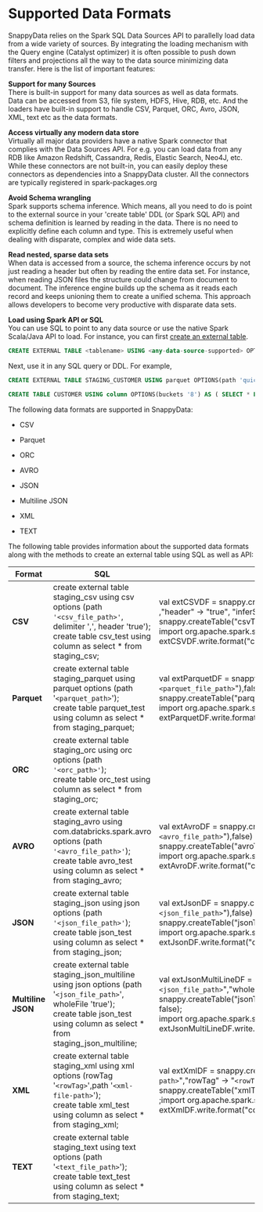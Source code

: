 # Supported Data Formats

SnappyData relies on the Spark SQL Data Sources API to parallelly load data from a wide variety of sources. By integrating the loading mechanism with the Query engine (Catalyst optimizer) it is often possible to push down filters and projections all the way to the data source minimizing data transfer. Here is the list of important features:

**Support for many Sources** </br>There is built-in support for many data sources as well as data formats. Data can be accessed from S3, file system, HDFS, Hive, RDB, etc. And the loaders have built-in support to handle CSV, Parquet, ORC, Avro, JSON, XML, text etc as the data formats. 

**Access virtually any modern data store**</br> Virtually all major data providers have a native Spark connector that complies with the Data Sources API. For e.g. you can load data from any RDB like Amazon Redshift, Cassandra, Redis, Elastic Search, Neo4J, etc. While these connectors are not built-in, you can easily deploy these connectors as dependencies into a SnappyData cluster. All the connectors are typically registered in spark-packages.org

**Avoid Schema wrangling** </br>Spark supports schema inference. Which means, all you need to do is point to the external source in your 'create table' DDL (or Spark SQL API) and schema definition is learned by reading in the data. There is no need to explicitly define each column and type. This is extremely useful when dealing with disparate, complex and wide data sets. 

**Read nested, sparse data sets**</br> When data is accessed from a source, the schema inference occurs by not just reading a header but often by reading the entire data set. For instance, when reading JSON files the structure could change from document to document. The inference engine builds up the schema as it reads each record and keeps unioning them to create a unified schema. This approach allows developers to become very productive with disparate data sets.

**Load using Spark API or SQL** </br> You can use SQL to point to any data source or use the native Spark Scala/Java API to load. 
For instance, you can first [create an external table](../reference/sql_reference/create-external-table.md). 

``` sql
CREATE EXTERNAL TABLE <tablename> USING <any-data-source-supported> OPTIONS <options>
```

Next, use it in any SQL query or DDL. For example,

``` sql
CREATE EXTERNAL TABLE STAGING_CUSTOMER USING parquet OPTIONS(path 'quickstart/src/main/resources/customerparquet')

CREATE TABLE CUSTOMER USING column OPTIONS(buckets '8') AS ( SELECT * FROM STAGING_CUSTOMER)
```


The following data formats are supported in SnappyData:

*	CSV

*	Parquet

*	ORC

*	AVRO

*	JSON

*	Multiline JSON

*	XML

*	TEXT

The following table provides information about the supported data formats along with the methods to create an external table using SQL as well as API:

| **Format** |  **SQL** | **API** |
| --- | --- |--- |
| **CSV** | create external table staging_csv using csv options (path `'<csv_file_path>'`, delimiter ',', header 'true');</br>create table csv_test using column as select * from staging_csv;  |val extCSVDF =  snappy.createExternalTable("csvTable_ext","csv", Map("path"-> "`<csv_file_path>`" ,"header" -> "true", "inferSchema"->"true"),false)</br>snappy.createTable("csvTable", "column", extCSVDF.schema, Map("buckets"->"9"), false);</br>import org.apache.spark.sql.SaveMode;</br>extCSVDF.write.format("column").mode(SaveMode.Append).saveAsTable("csvTable")  |
| **Parquet** |create external table staging_parquet using parquet options (path '`<parquet_path>`');</br>create table parquet_test using column as select * from staging_parquet;|val extParquetDF = snappy.createExternalTable("parquetTable_ext","Parquet", Map("path"->"`<parquet_file_path>`"),false)</br>snappy.createTable("parquetTable", "column",extParquetDF.schema, Map("buckets"->"9"), false);</br>import org.apache.spark.sql.SaveMode;</br>extParquetDF.write.format("column").mode(SaveMode.Append).saveAsTable("parquetTable");  |
| **ORC** |create external table staging_orc using orc options (path `'<orc_path>'`);</br>create table orc_test using column as select * from staging_orc;  |   |
| **AVRO** | create external table staging_avro using com.databricks.spark.avro options (path `'<avro_file_path>'`);</br>create table avro_test using column as select * from staging_avro; | val extAvroDF = snappy.createExternalTable("avroTable_ext","com.databricks.spark.avro", Map("path"->"`<avro_file_path>`"),false)</br>snappy.createTable("avroTable", "column", extAvroDF.schema, Map("buckets"->"9"), false);</br>import org.apache.spark.sql.SaveMode;</br>extAvroDF.write.format("column").mode(SaveMode.Append).saveAsTable("avroTable");|
| **JSON** | create external table staging_json using json options (path `'<json_file_path>'`);</br>create table json_test using column as select * from staging_json;  |val extJsonDF = snappy.createExternalTable("jsonTable_ext","json", Map("path"-> "`<json_file_path>`"),false)</br>snappy.createTable("jsonTable", "column", extJsonDF.schema, Map("buckets"->"9"), false);</br>import org.apache.spark.sql.SaveMode;</br>extJsonDF.write.format("column").mode(SaveMode.Append).saveAsTable("jsonTable");   |
| **Multiline JSON** | create external table staging_json_multiline using json options (path '`<json_file_path>`', wholeFile 'true');</br>create table json_test using column as select * from staging_json_multiline;  |val extJsonMultiLineDF = snappy.createExternalTable("jsonTableMultiLine_ext","json", Map("path"-> "`<json_file_path>`","wholeFile" -> "true"),false)</br>snappy.createTable("jsonTableMultiLine", "column", extJsonMultiLineDF.schema, Map("buckets"->"9"), false);</br>import org.apache.spark.sql.SaveMode;</br>extJsonMultiLineDF.write.format("column").mode(SaveMode.Append).saveAsTable("jsonTableMultiLine");   |
| **XML** |create external table staging_xml using xml options (rowTag '`<rowTag>`',path '`<xml-file-path>`');</br>create table xml_test using column as select * from staging_xml;| val extXmlDF = snappy.createExternalTable("xmlTable_ext","xml", Map("path"-> "`<xml-file-path>`","rowTag" -> "`<rowTag>`"),false)</br>snappy.createTable("xmlTable", "column", extXmlDF.schema, Map("buckets"->"9"), false)</br>;import org.apache.spark.sql.SaveMode;</br>extXmlDF.write.format("column").mode(SaveMode.Append).saveAsTable("xmlTable");|
| **TEXT** | create external table staging_text using text options (path '`<text_file_path>`');</br>create table text_test using column as select * from staging_text;  |   |

